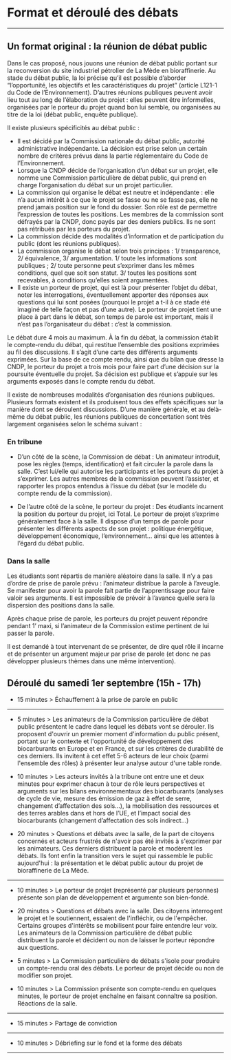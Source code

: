 # Format et déroulé des débats

----------

## Un format original : la réunion de débat public

Dans le cas proposé, nous jouons une réunion de débat public portant sur la reconversion du site industriel pétrolier de La Mède en bioraffinerie. Au stade du débat public, la loi précise qu’il est possible d’aborder “l’opportunité, les objectifs et les caractéristiques du projet” (article L121-1 du Code de l’Environnement). D’autres réunions publiques peuvent avoir lieu tout au long de l’élaboration du projet : elles peuvent être informelles, organisées par le porteur du projet quand bon lui semble, ou organisées au titre de la loi (débat public, enquête publique).

Il existe plusieurs spécificités au débat public :
- Il est décidé par la Commission nationale du débat public, autorité administrative indépendante. La décision est prise selon un certain nombre de critères prévus dans la partie réglementaire du Code de l’Environnement.
- Lorsque la CNDP décide de l’organisation d’un débat sur un projet, elle nomme une Commission particulière de débat public, qui prend en charge l’organisation du débat sur un projet particulier.
- La commission qui organise le débat est neutre et indépendante : elle n’a aucun intérêt à ce que le projet se fasse ou ne se fasse pas, elle ne prend jamais position sur le fond du dossier. Son rôle est de permettre l’expression de toutes les positions. Les membres de la commission sont défrayés par la CNDP, donc payés par des deniers publics. Ils ne sont pas rétribués par les porteurs du projet.
- La commission décide des modalités d’information et de participation du public (dont les réunions publiques).
- La commission organise le débat selon trois principes : 1/ transparence, 2/ équivalence, 3/ argumentation. 1/ toute les informations sont publiques ; 2/ toute personne peut s’exprimer dans les mêmes conditions, quel que soit son statut. 3/ toutes les positions sont recevables, à conditions qu’elles soient argumentées. 
- Il existe un porteur de projet, qui est là pour présenter l’objet du débat, noter les interrogations, éventuellement apporter des réponses aux questions qui lui sont posées (pourquoi le projet a t-il à ce stade été imaginé de telle façon et pas d’une autre). Le porteur de projet tient une place à part dans le débat, son temps de parole est important, mais il n’est pas l’organisateur du débat : c’est la commission.

Le débat dure 4 mois au maximum. À la fin du débat, la commission établit le compte-rendu du débat, qui restitue l’ensemble des positions exprimées au fil des discussions. Il s’agit d’une carte des différents arguments exprimées. Sur la base de ce compte rendu, ainsi que du bilan que dresse la CNDP, le porteur du projet a trois mois pour faire part d’une décision sur la poursuite éventuelle du projet. Sa décision est publique et s’appuie sur les arguments exposés dans le compte rendu du débat. 

Il existe de nombreuses modalités d’organisation des réunions publiques. Plusieurs formats existent et ils produisent tous des effets spécifiques sur la manière dont se déroulent discussions. D’une manière générale, et au delà-même du débat public, les réunions publiques de concertation sont très largement organisées selon le schéma suivant :

### En tribune

- D’un côté de la scène, la Commission de débat : Un animateur introduit, pose les règles (temps, identification) et fait circuler la parole dans la salle. C’est lui/elle qui autorise les participants et les porteurs du projet à s’exprimer. Les autres membres de la commission peuvent l’assister, et rapporter les propos entendus à l’issue du débat (sur le modèle du compte rendu de la commission).

- De l’autre côté de la scène, le porteur du projet : Des étudiants incarnent la position du porteur du projet, ici Total. Le porteur de projet s’exprime généralement face à la salle. Il dispose d’un temps de parole pour présenter les différents aspects de son projet : politique énergétique, développement économique, l’environnement… ainsi que les attentes à l’égard du débat public.

### Dans la salle

Les étudiants sont répartis de manière aléatoire dans la salle. Il n’y a pas d’ordre de prise de parole prévu : l’animateur distribue la parole à l’aveugle. Se manifester pour avoir la parole fait partie de l’apprentissage pour faire valoir ses arguments. Il est impossible de prévoir à l’avance quelle sera la dispersion des positions dans la salle.

Après chaque prise de parole, les porteurs du projet peuvent répondre pendant 1’ maxi, si l’animateur de la Commission estime pertinent de lui passer la parole.

Il est demandé à tout intervenant de se présenter, de dire quel rôle il incarne et de présenter un argument majeur par prise de parole (et donc ne pas développer plusieurs thèmes dans une même intervention).

## Déroulé du samedi 1er septembre (15h - 17h)

- 15 minutes 	> 	Échauffement à la prise de parole en public

---------

- 5 minutes 	> 	Les animateurs de la Commission particulière de débat public présentent le cadre dans lequel les débats vont se dérouler.  Ils proposent d'ouvrir un premier moment d'information du public présent, portant sur le contexte et l'opportunité de développement des biocarburants en Europe et en France, et sur les critères de durabilité de ces derniers. Ils invitent à cet effet 5-6 acteurs de leur choix (parmi l'ensemble des rôles) à présenter leur analyse autour d'une table ronde.

- 10 minutes      >       Les acteurs invités à la tribune ont entre une et deux minutes pour exprimer chacun à tour de rôle leurs perspectives et arguments sur les bilans environnementaux des biocarburants (analyses de cycle de vie, mesure des émission de gaz à effet de serre, changement d’affectation des sols…), la mobilisation des ressources et des terres arables dans et hors de l’UE, et l’impact social des biocarburants (changement d’affectation des sols indirect…)

- 20 minutes      >       Questions et débats avec la salle, de la part de citoyens concernés et acteurs frustrés de n'avoir pas été invités à s'exprimer par les animateurs. Ces derniers distribuent la parole et modèrent les débats. Ils font enfin la transition vers le sujet qui rassemble le public aujourd'hui : la présentation et le débat public autour du projet de bioraffinerie de La Mède.

--------------

- 10 minutes      >       Le porteur de projet (représenté par plusieurs personnes) présente son plan de développement et argumente son bien-fondé.

- 20 minutes	>	Questions et débats avec la salle. Des citoyens interrogent le projet et le soutiennent, essaient de l'infléchir, ou de l'empêcher. Certains groupes d'intérêts se mobilisent pour faire entendre leur voix. Les animateurs de la Commission particulière de débat public distribuent la parole et décident ou non de laisser le porteur répondre aux questions.

- 5 minutes 	>       La Commission particulière de débats s'isole pour produire un compte-rendu oral des débats. Le porteur de projet décide ou non de modifier son projet.

- 10 minutes      >       La Commission présente son compte-rendu en quelques minutes, le porteur de projet enchaîne en faisant connaître sa position. Réactions de la salle.

--------------

- 15 minutes 	> 	Partage de conviction

--------------

- 10 minutes	>	Débriefing sur le fond et la forme des débats

--------------
